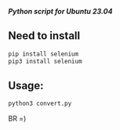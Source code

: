 ***Python script for Ubuntu 23.04***
## Need to install

```python
pip install selenium
pip3 install selenium
```
## Usage:
```python
python3 convert.py
```

BR =)
